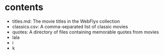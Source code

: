 # contents

- titles.md: The movie titles in the WebFlyx collection
- classics.csv: A comma-separated list of classic movies
- quotes: A directory of files containing memorable quotes from movies
- lala 
- i
- k
